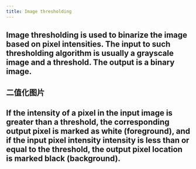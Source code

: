 ```yaml
---
title: Image thresholding
---
```


## Image thresholding is used to binarize the image based on pixel intensities. The input to such thresholding algorithm is usually a grayscale image and a threshold. The output is a binary image.
## 二值化图片
## If the intensity of a pixel in the input image is greater than a threshold, the corresponding output pixel is marked as white (foreground), and if the input pixel intensity intensity is less than or equal to the threshold, the output pixel location is marked black (background).
